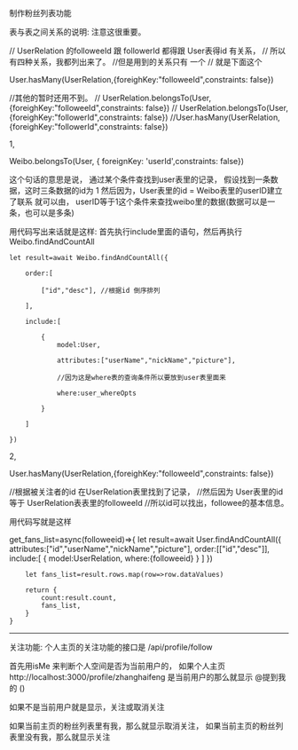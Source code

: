 制作粉丝列表功能


表与表之间关系的说明:   注意这很重要。



// UserRelation 的followeeId 跟 followerId 都得跟 User表得id 有关系，
// 所以有四种关系，我都列出来了。
//但是用到的关系只有 一个 
// 就是下面这个

User.hasMany(UserRelation,{foreighKey:"followeeId",constraints: false})

//其他的暂时还用不到。
// UserRelation.belongsTo(User,{foreighKey:"followeeId",constraints: false})
// UserRelation.belongsTo(User,{foreighKey:"followerId",constraints: false})
//User.hasMany(UserRelation,{foreighKey:"followerId",constraints: false})



1,

Weibo.belongsTo(User, { foreignKey: 'userId',constraints: false})

这个句话的意思是说，
通过某个条件查找到user表里的记录，
假设找到一条数据，这时三条数据的id为 1
然后因为，User表里的id = Weibo表里的userID建立了联系
就可以由， userID等于1这个条件来查找weibo里的数据(数据可以是一条，也可以是多条)


用代码写出来话就是这样:
首先执行include里面的语句，然后再执行 Weibo.findAndCountAll

    let result=await Weibo.findAndCountAll({

        order:[

            ["id","desc"], //根据id 倒序排列

        ],
        
        include:[

            {
                model:User,

                attributes:["userName","nickName","picture"],

                //因为这是where表的查询条件所以要放到user表里面来

                where:user_whereOpts

            }

        ]

    })



2,

User.hasMany(UserRelation,{foreighKey:"followeeId",constraints: false})

//根据被关注者的id 在UserRelation表里找到了记录，
//然后因为 User表里的id 等于 UserRelation表表里的followeeId
//所以id可以找出，followee的基本信息。

用代码写就是这样


get_fans_list=async(followeeid)=>{
        let result=await User.findAndCountAll({
            attributes:["id","userName","nickName","picture"],
            order:[["id","desc"]],
            include:[
                {
                    model:UserRelation,
                    where:{followeeid}
                }
            ]
        })

        let fans_list=result.rows.map(row=>row.dataValues)

        return {
            count:result.count,
            fans_list,
        }
    }







----------------------------------------------------------------------------
关注功能: 
个人主页的关注功能的接口是   /api/profile/follow



首先用isMe 来判断个人空间是否为当前用户的，
如果个人主页 http://localhost:3000/profile/zhanghaifeng
是当前用户的那么就显示     @提到我的 ()




如果不是当前用户就是显示，关注或取消关注

如果当前主页的粉丝列表里有我，那么就显示取消关注，
如果当前主页的粉丝列表里没有我，那么就显示关注





